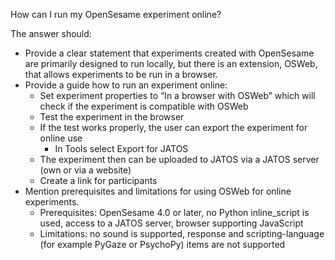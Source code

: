 How can I run my OpenSesame experiment online? 

The answer should: 

- Provide a clear statement that experiments created with OpenSesame are primarily designed to run locally, but there is an extension, OSWeb, that allows experiments to be run in a browser.  
- Provide a guide how to run an experiment online:  
  - Set experiment properties to “In a browser with OSWeb” which will check if the experiment is compatible with OSWeb  
  - Test the experiment in the browser  
  - If the test works properly, the user can export the experiment for online use  
    - In Tools select Export for JATOS  
  - The experiment then can be uploaded to JATOS via a JATOS server (own or via a website)  
  - Create a link for participants  
- Mention prerequisites and limitations for using OSWeb for online experiments.  
  - Prerequisites: OpenSesame 4.0 or later, no Python inline\_script is used, access to a JATOS server, browser supporting JavaScript  
  - Limitations: no sound is supported, response and scripting-language (for example PyGaze or PsychoPy) items are not supported

